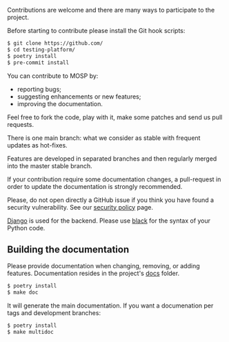 Contributions are welcome and there are many ways to participate to the
project.

Before starting to contribute please install the Git hook scripts:

```bash
$ git clone https://github.com/
$ cd testing-platform/
$ poetry install
$ pre-commit install
```

You can contribute to MOSP by:

- reporting bugs;
- suggesting enhancements or new features;
- improving the documentation.

Feel free to fork the code, play with it, make some patches and send us pull requests.

There is one main branch: what we consider as stable with frequent updates as
hot-fixes.

Features are developed in separated branches and then regularly merged into the
master stable branch.

If your contribution require some documentation changes, a pull-request in order
to update the documentation is strongly recommended.

Please, do not open directly a GitHub issue if you think you have found a
security vulnerability. See our
[security policy](https://github.com//security/policy)
page.

[Django](https://www.djangoproject.com) is used for the backend.
Please use [black](https://github.com/psf/black) for the syntax of your Python code.


## Building the documentation

Please provide documentation when changing, removing, or adding features.
Documentation resides in the project's [docs](docs/) folder.

```bash
$ poetry install
$ make doc
```

It will generate the main documentation.
If you want a documenation per tags and development branches:

```bash
$ poetry install
$ make multidoc
```
